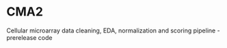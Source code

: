 CMA2
====

Cellular microarray data cleaning, EDA, normalization and scoring pipeline - prerelease code

